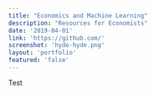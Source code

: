 ```yaml
---
title: "Economics and Machine Learning"
description: "Resources for Economists"
date: '2019-04-01'
link: 'https://github.com/'
screenshot: 'hyde-hyde.png'
layout: 'portfolio'
featured: 'false'
---
```


Test
